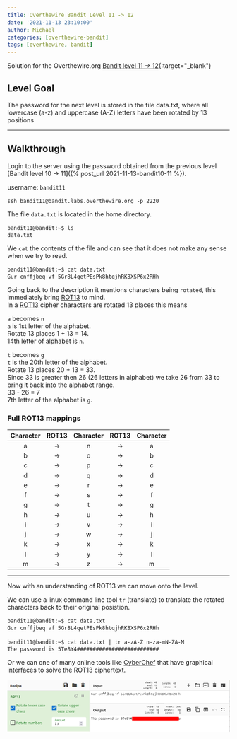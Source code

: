 ```yaml
---
title: Overthewire Bandit Level 11 -> 12
date: '2021-11-13 23:10:00'
author: Michael
categories: [overthewire-bandit]
tags: [overthewire, bandit]
---
```


Solution for the Overthewire.org [Bandit level 11 -> 12](https://overthewire.org/wargames/bandit/bandit12.html){:target="\_blank"}

## Level Goal 
The password for the next level is stored in the file data.txt, where all lowercase (a-z) and uppercase (A-Z) letters have been rotated by 13 positions

---

## Walkthrough

Login to the server using the password obtained from the previous level [Bandit level 10 -> 11]({% post_url 2021-11-13-bandit10-11 %}). 

username: `bandit11` 

```
ssh bandit11@bandit.labs.overthewire.org -p 2220
```

The file `data.txt` is located in the home directory.  
```
bandit11@bandit:~$ ls
data.txt 
```

We `cat` the contents of the file and can see that it does not make any sense when we try to read. 
```
bandit11@bandit:~$ cat data.txt
Gur cnffjbeq vf 5Gr8L4qetPEsPk8htqjhRK8XSP6x2RHh
```

Going back to the description it mentions characters being `rotated`, this immediately bring [ROT13](https://en.wikipedia.org/wiki/ROT13) to mind.  
In a [ROT13](https://en.wikipedia.org/wiki/ROT13) cipher characters are rotated 13 places this means  

`a` becomes `n`  
`a` is 1st letter of the alphabet.  
Rotate 13 places  1 + 13 = 14.  
14th letter of alphabet is `n`.

`t` becomes `g`  
`t` is the 20th letter of the alphabet.  
Rotate 13 places 20 + 13 = 33.  
Since 33 is greater then 26 (26 letters in alphabet) we take 26 from 33 to bring it back into the alphabet range.  
33 - 26 = 7  
7th letter of the alphabet is `g`.

### Full ROT13 mappings

| Character | ROT13 | Character | ROT13 | Character | 
| :---: | :---: | :---: | :---: | :---: |
| a | -> | n | -> | a |
| b | -> | o | -> | b |
| c | -> | p | -> | c |
| d | -> | q | -> | d |
| e | -> | r | -> | e |
| f | -> | s | -> | f |
| g | -> | t | -> | g |
| h | -> | u | -> | h |
| i | -> | v | -> | i |
| j | -> | w | -> | j |
| k | -> | x | -> | k |
| l | -> | y | -> | l |
| m | -> | z | -> | m |

--- 

Now with an understanding of ROT13 we can move onto the level. 

We can use a linux command line tool `tr` (translate) to translate the rotated characters back to their original posistion.

```
bandit11@bandit:~$ cat data.txt
Gur cnffjbeq vf 5Gr8L4qetPEsPk8htqjhRK8XSP6x2RHh

bandit11@bandit:~$ cat data.txt | tr a-zA-Z n-za-mN-ZA-M
The password is 5Te8Y4##########################
```
Or we can one of many online tools like [CyberChef](https://gchq.github.io/CyberChef/) that have graphical interfaces to solve the ROT13 ciphertext.


![cyber chef](/assets/img/overthewire/bandit/CyberChef%20-%20ROT13.png)